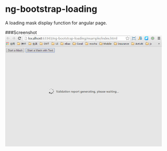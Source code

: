 # ng-bootstrap-loading
A loading mask display function for angular page.

###Screenshot
![image](https://github.com/Coralma/ng-bootstrap-loading/blob/master/example/example.jpg)